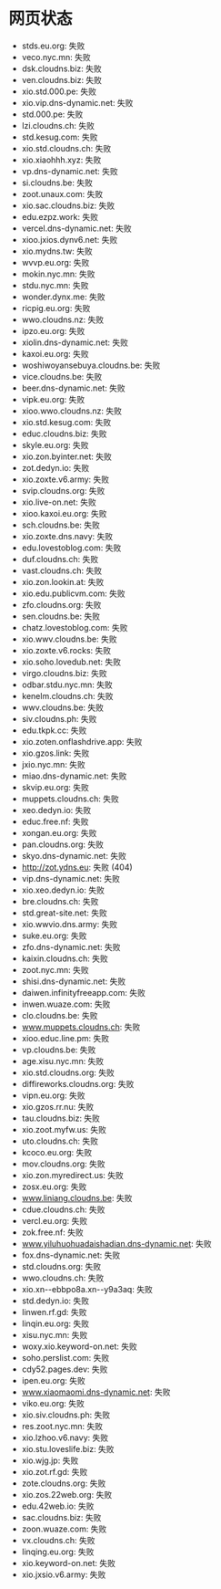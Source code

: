 # 网页状态
- stds.eu.org: 失败
- veco.nyc.mn: 失败
- dsk.cloudns.biz: 失败
- ven.cloudns.biz: 失败
- xio.std.000.pe: 失败
- xio.vip.dns-dynamic.net: 失败
- std.000.pe: 失败
- lzi.cloudns.ch: 失败
- std.kesug.com: 失败
- xio.std.cloudns.ch: 失败
- xio.xiaohhh.xyz: 失败
- vp.dns-dynamic.net: 失败
- si.cloudns.be: 失败
- zoot.unaux.com: 失败
- xio.sac.cloudns.biz: 失败
- edu.ezpz.work: 失败
- vercel.dns-dynamic.net: 失败
- xioo.jxios.dynv6.net: 失败
- xio.mydns.tw: 失败
- wvvp.eu.org: 失败
- mokin.nyc.mn: 失败
- stdu.nyc.mn: 失败
- wonder.dynx.me: 失败
- ricpig.eu.org: 失败
- wwo.cloudns.nz: 失败
- ipzo.eu.org: 失败
- xiolin.dns-dynamic.net: 失败
- kaxoi.eu.org: 失败
- woshiwoyansebuya.cloudns.be: 失败
- vice.cloudns.be: 失败
- beer.dns-dynamic.net: 失败
- vipk.eu.org: 失败
- xioo.wwo.cloudns.nz: 失败
- xio.std.kesug.com: 失败
- educ.cloudns.biz: 失败
- skyle.eu.org: 失败
- xio.zon.byinter.net: 失败
- zot.dedyn.io: 失败
- xio.zoxte.v6.army: 失败
- svip.cloudns.org: 失败
- xio.live-on.net: 失败
- xioo.kaxoi.eu.org: 失败
- sch.cloudns.be: 失败
- xio.zoxte.dns.navy: 失败
- edu.lovestoblog.com: 失败
- duf.cloudns.ch: 失败
- vast.cloudns.ch: 失败
- xio.zon.lookin.at: 失败
- xio.edu.publicvm.com: 失败
- zfo.cloudns.org: 失败
- sen.cloudns.be: 失败
- chatz.lovestoblog.com: 失败
- xio.wwv.cloudns.be: 失败
- xio.zoxte.v6.rocks: 失败
- xio.soho.lovedub.net: 失败
- virgo.cloudns.biz: 失败
- odbar.stdu.nyc.mn: 失败
- kenelm.cloudns.ch: 失败
- wwv.cloudns.be: 失败
- siv.cloudns.ph: 失败
- edu.tkpk.cc: 失败
- xio.zoten.onflashdrive.app: 失败
- xio.gzos.link: 失败
- jxio.nyc.mn: 失败
- miao.dns-dynamic.net: 失败
- skvip.eu.org: 失败
- muppets.cloudns.ch: 失败
- xeo.dedyn.io: 失败
- educ.free.nf: 失败
- xongan.eu.org: 失败
- pan.cloudns.org: 失败
- skyo.dns-dynamic.net: 失败
- http://zot.ydns.eu: 失败 (404)
- vip.dns-dynamic.net: 失败
- xio.xeo.dedyn.io: 失败
- bre.cloudns.ch: 失败
- std.great-site.net: 失败
- xio.wwvio.dns.army: 失败
- suke.eu.org: 失败
- zfo.dns-dynamic.net: 失败
- kaixin.cloudns.ch: 失败
- zoot.nyc.mn: 失败
- shisi.dns-dynamic.net: 失败
- daiwen.infinityfreeapp.com: 失败
- inwen.wuaze.com: 失败
- clo.cloudns.be: 失败
- www.muppets.cloudns.ch: 失败
- xioo.educ.line.pm: 失败
- vp.cloudns.be: 失败
- age.xisu.nyc.mn: 失败
- xio.std.cloudns.org: 失败
- diffireworks.cloudns.org: 失败
- vipn.eu.org: 失败
- xio.gzos.rr.nu: 失败
- tau.cloudns.biz: 失败
- xio.zoot.myfw.us: 失败
- uto.cloudns.ch: 失败
- kcoco.eu.org: 失败
- mov.cloudns.org: 失败
- xio.zon.myredirect.us: 失败
- zosx.eu.org: 失败
- www.liniang.cloudns.be: 失败
- cdue.cloudns.ch: 失败
- vercl.eu.org: 失败
- zok.free.nf: 失败
- www.yiluhuohuadaishadian.dns-dynamic.net: 失败
- fox.dns-dynamic.net: 失败
- std.cloudns.org: 失败
- wwo.cloudns.ch: 失败
- xio.xn--ebbpo8a.xn--y9a3aq: 失败
- std.dedyn.io: 失败
- linwen.rf.gd: 失败
- linqin.eu.org: 失败
- xisu.nyc.mn: 失败
- woxy.xio.keyword-on.net: 失败
- soho.perslist.com: 失败
- cdy52.pages.dev: 失败
- ipen.eu.org: 失败
- www.xiaomaomi.dns-dynamic.net: 失败
- viko.eu.org: 失败
- xio.siv.cloudns.ph: 失败
- res.zoot.nyc.mn: 失败
- xio.lzhoo.v6.navy: 失败
- xio.stu.loveslife.biz: 失败
- xio.wjg.jp: 失败
- xio.zot.rf.gd: 失败
- zote.cloudns.org: 失败
- xio.zos.22web.org: 失败
- edu.42web.io: 失败
- sac.cloudns.biz: 失败
- zoon.wuaze.com: 失败
- vx.cloudns.ch: 失败
- linqing.eu.org: 失败
- xio.keyword-on.net: 失败
- xio.jxsio.v6.army: 失败
